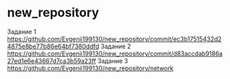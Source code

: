 # new_repository
Задание 1
https://github.com/Evgenii199130/new_repository/commit/ec3b17515432d24875e8be77b86e64bf7380ddfd
Задание 2
https://github.com/Evgenii199130/new_repository/commit/d83accdab9186a27ed1e6e43667d7ca3b59a23ff
Задание 3
https://github.com/Evgenii199130/new_repository/network
